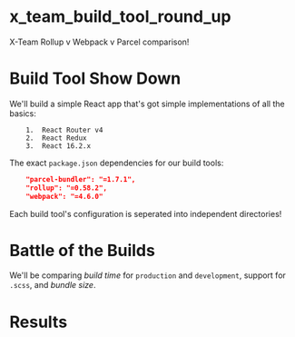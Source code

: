 # x_team_build_tool_round_up

X-Team Rollup v Webpack v Parcel comparison!

# Build Tool Show Down

We'll build a simple React app that's got simple implementations of all the basics:
```
    1.  React Router v4
    2.  React Redux
    3.  React 16.2.x
```

The exact `package.json` dependencies for our build tools:
```json
    "parcel-bundler": "=1.7.1",
    "rollup": "=0.58.2",
    "webpack": "=4.6.0"
```

Each build tool's configuration is seperated into independent directories!

# Battle of the Builds

We'll be comparing *build time* for `production` and `development`, support for `.scss`, and *bundle size*.

# Results 
